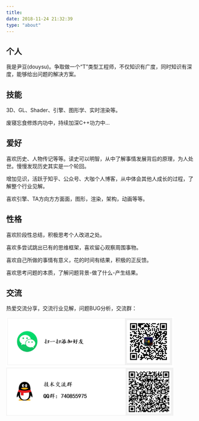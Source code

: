 ```yaml
---
title: 
date: 2018-11-24 21:32:39
type: "about"
---
```


## 个人

我是尹豆(douysu)。争取做一个“T”类型工程师，不仅知识有广度，同时知识有深度，能够给出问题的解决方案。

## 技能

3D、GL、Shader、引擎、图形学、实时渲染等。

废寝忘食修炼内功中，持续加深C++功力中...

## 爱好

喜欢历史、人物传记等等。读史可以明智，从中了解事情发展背后的原理，为人处世。慢慢发现历史其实是一个轮回。

增加见识，活跃于知乎、公众号、大咖个人博客，从中体会其他人成长的过程，了解整个行业见解。

喜欢引擎、TA方向方方面面，图形，渲染，架构，动画等等。

## 性格

喜欢阶段性总结，积极思考个人改进之处。

喜欢多尝试跳出已有的思维框架，喜欢留心观察周围事物。

喜欢自己所做的事情有意义，花的时间有结果，积极的正反馈。

喜欢思考问题的本质，了解问题背景-做了什么-产生结果。

## 交流

热爱交流分享，交流行业见解，问题BUG分析，交流群：

<img src="./index/wechat.png" width = "450"> 

<img src="./index/qq.png" width = "450"> 